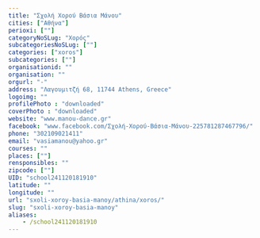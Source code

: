 ```yaml
---
title: "Σχολή Χορού Βάσια Μάνου"
cities: ["Αθήνα"]
perioxi: [""]
categoryNoSLug: "Χορός"
subcategoriesNoSLug: [""]
categories: ["xoros"]
subcategories: [""]
organisationid: ""
organisation: ""
orgurl: "-"
address: "Λαγουμιτζή 68, 11744 Athens, Greece"
logoimg: ""
profilePhoto : "downloaded"
coverPhoto : "downloaded"
website: "www.manou-dance.gr"
facebook: "www.facebook.com/Σχολή-Χορού-Βάσια-Μάνου-225781287467796/"
phone: "302109021411"
email: "vasiamanou@yahoo.gr"
courses: ""
places: [""]
rensponsibles: ""
zipcode: [""]
UID: "school241120181910"
latitude: ""
longitude: ""
url: "sxoli-xoroy-basia-manoy/athina/xoros/"
slug: "sxoli-xoroy-basia-manoy"
aliases:
    - /school241120181910
---
```





